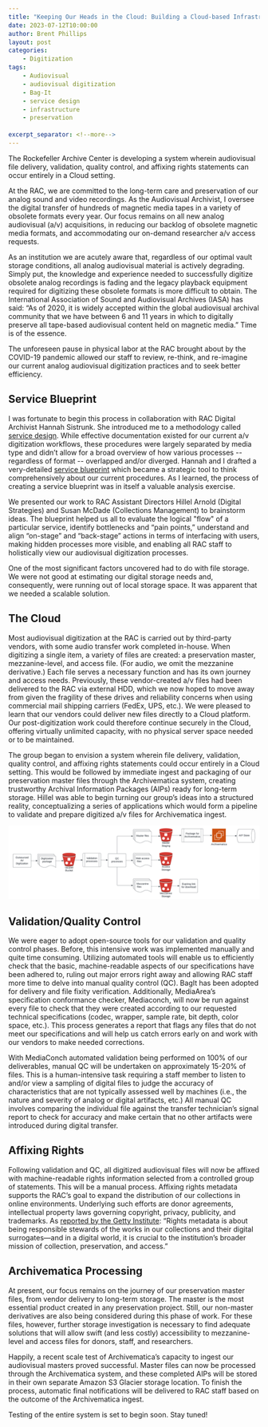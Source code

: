 ```yaml
---
title: "Keeping Our Heads in the Cloud: Building a Cloud-based Infrastructure for Digitized Audiovisual Files"
date: 2023-07-12T10:00:00
author: Brent Phillips
layout: post
categories:
    - Digitization
tags:
    - Audiovisual
    - audiovisual digitization
    - Bag-It
    - service design
    - infrastructure
    - preservation

excerpt_separator: <!--more-->
---
```


The Rockefeller Archive Center is developing a system wherein audiovisual file delivery, validation, quality control, and affixing rights statements can occur entirely in a Cloud setting.

<!--more-->

At the RAC, we are committed to the long-term care and preservation of our analog sound and video recordings. As the Audiovisual Archivist, I oversee the digital transfer of hundreds of magnetic media tapes in a variety of obsolete formats every year. Our focus remains on all new analog audiovisual (a/v) acquisitions, in reducing our backlog of obsolete magnetic media formats, and accommodating our on-demand researcher a/v access requests.

As an institution we are acutely aware that, regardless of our optimal vault storage conditions, all analog audiovisual material is actively degrading. Simply put, the knowledge and experience needed to successfully digitize obsolete analog recordings is fading and the legacy playback equipment required for digitizing these obsolete formats is more difficult to obtain. The International Association of Sound and Audiovisual Archives (IASA) has said: “As of 2020, it is widely accepted within the global audiovisual archival community that we have between 6 and 11 years in which to digitally preserve all tape-based audiovisual content held on magnetic media.” Time is of the essence. 

The unforeseen pause in physical labor at the RAC brought about by the COVID-19 pandemic allowed our staff to review, re-think, and re-imagine our current analog audiovisual digitization practices and to seek better efficiency.

## Service Blueprint

I was fortunate to begin this process in collaboration with RAC Digital Archivist Hannah Sistrunk. She introduced me to a methodology called [service design](https://www.nngroup.com/articles/service-design-101/). While effective documentation existed for our current a/v digitization workflows, these procedures were largely separated by media type and didn’t allow for a broad overview of how various processes -- regardless of format -- overlapped and/or diverged. Hannah and I drafted a very-detailed [service blueprint](https://www.nngroup.com/articles/service-blueprints-definition/) which became a strategic tool to think comprehensively about our current procedures. As I learned, the process of creating a service blueprint was in itself a valuable analysis exercise.

We presented our work to RAC Assistant Directors Hillel Arnold (Digital Strategies) and Susan McDade (Collections Management) to brainstorm ideas. The blueprint helped us all to evaluate the logical "flow" of a particular service, identify bottlenecks and “pain points,” understand and align “on-stage” and “back-stage” actions in terms of interfacing with users, making hidden processes more visible, and enabling all RAC staff to holistically view our audiovisual digitization processes. 

One of the most significant factors uncovered had to do with file storage. We were not good at estimating our digital storage needs and, consequently, were running out of local storage space. It was apparent that we needed a scalable solution. 

## The Cloud

Most audiovisual digitization at the RAC is carried out by third-party vendors, with some audio transfer work completed in-house. When digitizing a single item, a variety of files are created: a preservation master, mezzanine-level, and access file. (For audio, we omit the mezzanine derivative.) Each file serves a necessary function and has its own journey and access needs. Previously, these vendor-created a/v files had been delivered to the RAC via external HDD, which we now hoped to move away from given the fragility of these drives and reliability concerns when using commercial mail shipping carriers (FedEx, UPS, etc.). We were pleased to learn that our vendors could deliver new files directly to a Cloud platform. Our post-digitization work could therefore continue securely in the Cloud, offering virtually unlimited capacity, with no physical server space needed or to be maintained.

The group began to envision a system wherein file delivery, validation, quality control, and affixing rights statements could occur entirely in a Cloud setting. This would be followed by immediate ingest and packaging of our preservation master files through the Archivematica system, creating trustworthy Archival Information Packages (AIPs) ready for long-term storage. Hillel was able to begin turning our group’s ideas into a structured reality, conceptualizing a series of applications which would form a pipeline to validate and prepare digitized a/v files for Archivematica ingest.

![service design](/assets/img/2023/07/service-design.png)

## Validation/Quality Control

We were eager to adopt open-source tools for our validation and quality control phases. Before, this intensive work was implemented manually and quite time consuming. Utilizing automated tools will enable us to efficiently check that the basic, machine-readable aspects of our specifications have been adhered to, ruling out major errors right away and allowing RAC staff more time to delve into manual quality control (QC). BagIt has been adopted for delivery and file fixity verification. Additionally, MediaArea’s specification conformance checker, Mediaconch, will now be run against every file to check that they were created according to our requested technical specifications (codec, wrapper, sample rate, bit depth, color space, etc.). This process generates a report that flags any files that do not meet our specifications and will help us catch errors early on and work with our vendors to make needed corrections. 

With MediaConch automated validation being performed on 100% of our deliverables, manual QC will be undertaken on approximately 15-20% of files. This is a human-intensive task requiring a staff member to listen to and/or view a sampling of digital files to judge the accuracy of characteristics that are not typically assessed well by machines (i.e., the nature and severity of analog or digital artifacts, etc.) All manual QC involves comparing the individual file against the transfer technician’s signal report to check for accuracy and make certain that no other artifacts were introduced during digital transfer.

## Affixing Rights 

Following validation and QC, all digitized audiovisual files will now be affixed with machine-readable rights information selected from a controlled group of statements. This will be a manual process. Affixing rights metadata supports the RAC’s goal to expand the distribution of our collections in online environments. Underlying such efforts are donor agreements, intellectual property laws governing copyright, privacy, publicity, and trademarks. As [reported by the Getty Institute](https://www.getty.edu/publications/intrometadata/rights-metadata/ ): “Rights metadata is about being responsible stewards of the works in our collections and their digital surrogates—and in a digital world, it is crucial to the institution’s broader mission of collection, preservation, and access.”

## Archivematica Processing

At present, our focus remains on the journey of our preservation master files, from vendor delivery to long-term storage. The master is the most essential product created in any preservation project. Still, our non-master derivatives are also being considered during this phase of work. For these files, however, further storage investigation is necessary to find adequate solutions that will allow swift (and less costly) accessibility to mezzanine-level and access files for donors, staff, and researchers. 

Happily, a recent scale test of Archivematica’s capacity to ingest our audiovisual masters proved successful. Master files can now be processed through the Archivematica system, and these completed AIPs will be stored in their own separate Amazon S3 Glacier storage location. To finish the process, automatic final notifications will be delivered to RAC staff based on the outcome of the Archivematica ingest.

Testing of the entire system is set to begin soon. Stay tuned!
